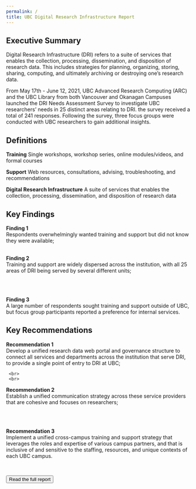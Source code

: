 ```yaml
---
permalink: /
title: UBC Digital Research Infrastructure Report
---
```


## Executive Summary

<div class = "summary">
<p>Digital Research Infrastructure (DRI) refers to a suite of services that enables the collection, processing, dissemination, and disposition of research data. This includes strategies for planning, organizing, storing, sharing, computing, and ultimately archiving or destroying one’s research data.</p>

<p>From May 17th - June 12, 2021, UBC Advanced Research Computing (ARC) and the UBC Library from both Vancouver and Okanagan Campuses launched the DRI Needs Assessment Survey to investigate UBC researchers’ needs in 25 distinct areas relating to DRI. the survey received a total of 241 responses.  Following the survey, three focus groups were conducted with UBC researchers to gain additional insights.</p>
</div>

## Definitions

**Training** Single workshops, workshop series, online modules/videos, and formal courses

**Support** Web resources, consultations, advising, troubleshooting, and recommendations

**Digital Research Infrastructure** A suite of services that enables the collection, processing, dissemination, and disposition of research data

## Key Findings 
<div class="recommendation">
 <b>Finding 1</b> 
    <br>
Respondents overwhelmingly wanted training and support but did not know they were available; 
    
 <br>
 <br>
 
 <b>Finding 2</b> 
    <br>
Training and support are widely dispersed across the institution, with all 25 areas of DRI being served by several different units; 
   
 <br>
 <br>
 
 <b>Finding 3</b> 
    <br>
A large number of respondents sought training and support outside of UBC, but focus group participants reported a preference for internal services.   
</div>
 
 ## Key Recommendations
<div class="recommendation">
 <b>Recommendation 1</b>
     <br>
Develop a unified research data web portal and governance structure to connect all services and departments across the institution that serve DRI, to provide a single point of entry to DRI at UBC; 
 
     <br>
     <br>
 
  <b>Recommendation 2</b>
     <br>
 Establish a unified communication strategy across these service providers that are cohesive and focuses on researchers; 
 
 <br>
 <br>
 
 <b>Recommendation 3</b>
     <br>
 Implement a unified cross-campus training and support strategy that leverages the roles and expertise of various campus partners, and that is inclusive of and sensitive to the staffing, resources, and unique contexts of each UBC campus.
 </div>
 <br>
 

<a href = "fullreport.html"><button class = "reportLink fullreportLink ">Read the full report</button></a>


